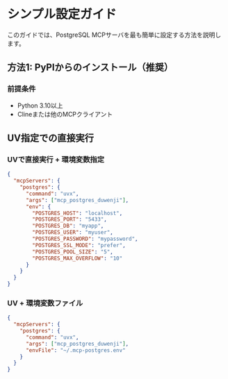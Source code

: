 # シンプル設定ガイド

このガイドでは、PostgreSQL MCPサーバを最も簡単に設定する方法を説明します。

## 方法1: PyPIからのインストール（推奨）

### 前提条件
- Python 3.10以上
- Clineまたは他のMCPクライアント

## UV指定での直接実行

### UVで直接実行 + 環境変数指定
```json
{
  "mcpServers": {
    "postgres": {
      "command": "uvx",
      "args": ["mcp_postgres_duwenji"],
      "env": {
        "POSTGRES_HOST": "localhost",
        "POSTGRES_PORT": "5433",
        "POSTGRES_DB": "myapp",
        "POSTGRES_USER": "myuser",
        "POSTGRES_PASSWORD": "mypassword",
        "POSTGRES_SSL_MODE": "prefer",
        "POSTGRES_POOL_SIZE": "5",
        "POSTGRES_MAX_OVERFLOW": "10"
      }
    }
  }
}
```

### UV + 環境変数ファイル
```json
{
  "mcpServers": {
    "postgres": {
      "command": "uvx",
      "args": ["mcp_postgres_duwenji"],
      "envFile": "~/.mcp-postgres.env"
    }
  }
}
```
